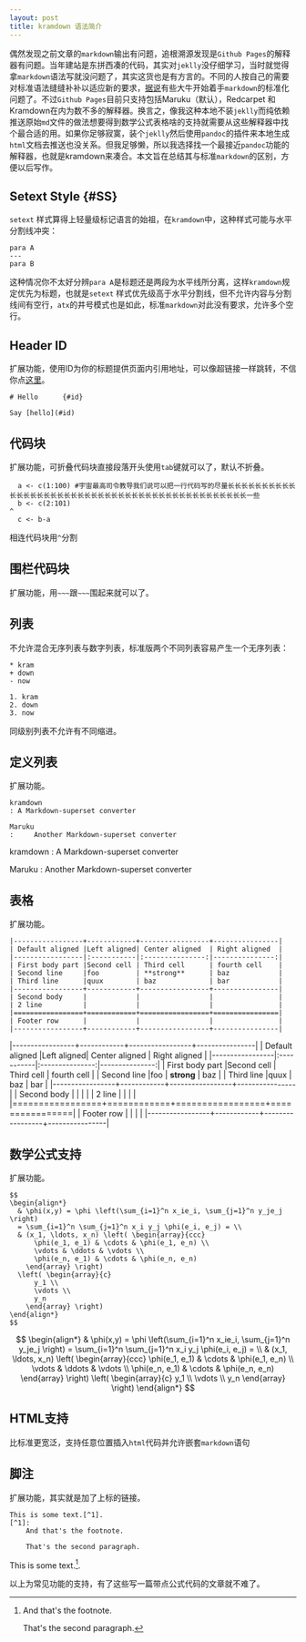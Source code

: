 ```yaml
---
layout: post
title: kramdown 语法简介
---
```


偶然发现之前文章的`markdown`输出有问题，追根溯源发现是`Github Pages`的解释器有问题。当年建站是东拼西凑的代码，其实对`jeklly`没仔细学习，当时就觉得拿`markdown`语法写就没问题了，其实这货也是有方言的。不同的人按自己的需要对标准语法缝缝补补以适应新的要求，[据说](http://commonmark.org)有些大牛开始着手`markdown`的标准化问题了。不过`Github Pages`目前只支持包括Maruku（默认），Redcarpet	和Kramdown在内为数不多的解释器。换言之，像我这种本地不装`jeklly`而纯依赖推送原始`md`文件的做法想要得到数学公式表格啥的支持就需要从这些解释器中找个最合适的用。如果你足够寂寞，装个`jeklly`然后使用`pandoc`的插件来本地生成`html`文档去推送也没关系。但我足够懒，所以我选择找一个最接近`pandoc`功能的解释器，也就是kramdown来凑合。本文旨在总结其与标准`markdown`的区别，方便以后写作。

## Setext Style   {#SS}

`setext` 样式算得上轻量级标记语言的始祖，在`kramdown`中，这种样式可能与水平分割线冲突：

~~~
para A
---
para B
~~~

这种情况你不太好分辨`para A`是标题还是两段为水平线所分离，这样`kramdown`规定优先为标题，也就是`setext` 样式优先级高于水平分割线，但不允许内容与分割线间有空行，`atx`的井号模式也是如此，标准`markdown`对此没有要求，允许多个空行。

## Header ID   

扩展功能，使用ID为你的标题提供页面内引用地址，可以像超链接一样跳转，不信你点[这里](#SS)。

~~~
# Hello      {#id}

Say [hello](#id)
~~~

## 代码块

扩展功能，可折叠代码块直接段落开头使用`tab`键就可以了，默认不折叠。

~~~
  a <- c(1:100) #宇宙最高司令教导我们说可以把一行代码写的尽量长长长长长长长长长长长长长长长长长长长长长长长长长长长长长长长长长长长长长长长长长长长长长一些
  b <- c(2:101)
^
  c <- b-a
~~~

相连代码块用`^`分割

## 围栏代码块

扩展功能，用`~~~`跟`~~~`围起来就可以了。

## 列表

不允许混合无序列表与数字列表，标准版两个不同列表容易产生一个无序列表：

~~~
* kram
+ down
- now

1. kram
2. down
3. now
~~~

同级别列表不允许有不同缩进。

## 定义列表

扩展功能。

~~~
kramdown
: A Markdown-superset converter

Maruku
:     Another Markdown-superset converter
~~~

kramdown
: A Markdown-superset converter

Maruku
:     Another Markdown-superset converter

## 表格

扩展功能。

~~~
|-----------------+------------+-----------------+----------------|
| Default aligned |Left aligned| Center aligned  | Right aligned  |
|-----------------|:-----------|:---------------:|---------------:|
| First body part |Second cell | Third cell      | fourth cell    |
| Second line     |foo         | **strong**      | baz            |
| Third line      |quux        | baz             | bar            |
|-----------------+------------+-----------------+----------------|
| Second body     |            |                 |                |
| 2 line          |            |                 |                |
|=================+============+=================+================|
| Footer row      |            |                 |                |
|-----------------+------------+-----------------+----------------|
~~~

|-----------------+------------+-----------------+----------------|
| Default aligned |Left aligned| Center aligned  | Right aligned  |
|-----------------|:-----------|:---------------:|---------------:|
| First body part |Second cell | Third cell      | fourth cell    |
| Second line     |foo         | **strong**      | baz            |
| Third line      |quux        | baz             | bar            |
|-----------------+------------+-----------------+----------------|
| Second body     |            |                 |                |
| 2 line          |            |                 |                |
|=================+============+=================+================|
| Footer row      |            |                 |                |
|-----------------+------------+-----------------+----------------|

## 数学公式支持

扩展功能。

~~~
$$
\begin{align*}
  & \phi(x,y) = \phi \left(\sum_{i=1}^n x_ie_i, \sum_{j=1}^n y_je_j \right)
  = \sum_{i=1}^n \sum_{j=1}^n x_i y_j \phi(e_i, e_j) = \\
  & (x_1, \ldots, x_n) \left( \begin{array}{ccc}
      \phi(e_1, e_1) & \cdots & \phi(e_1, e_n) \\
      \vdots & \ddots & \vdots \\
      \phi(e_n, e_1) & \cdots & \phi(e_n, e_n)
    \end{array} \right)
  \left( \begin{array}{c}
      y_1 \\
      \vdots \\
      y_n
    \end{array} \right)
\end{align*}
$$
~~~

$$
\begin{align*}
  & \phi(x,y) = \phi \left(\sum_{i=1}^n x_ie_i, \sum_{j=1}^n y_je_j \right)
  = \sum_{i=1}^n \sum_{j=1}^n x_i y_j \phi(e_i, e_j) = \\
  & (x_1, \ldots, x_n) \left( \begin{array}{ccc}
      \phi(e_1, e_1) & \cdots & \phi(e_1, e_n) \\
      \vdots & \ddots & \vdots \\
      \phi(e_n, e_1) & \cdots & \phi(e_n, e_n)
    \end{array} \right)
  \left( \begin{array}{c}
      y_1 \\
      \vdots \\
      y_n
    \end{array} \right)
\end{align*}
$$

## HTML支持

比标准更宽泛，支持任意位置插入`html`代码并允许嵌套`markdown`语句

## 脚注

扩展功能，其实就是加了上标的链接。

~~~
This is some text.[^1].
[^1]:
    And that's the footnote.

    That's the second paragraph.
~~~

This is some text.[^1].
[^1]:
    And that's the footnote.

    That's the second paragraph.

以上为常见功能的支持，有了这些写一篇带点公式代码的文章就不难了。